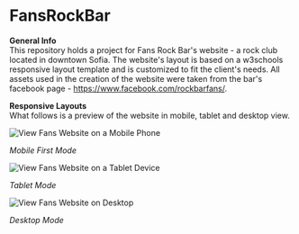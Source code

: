 # FansRockBar
**General Info**</br>
This repository holds a project for Fans Rock Bar's website - a rock club located in downtown Sofia. 
The website's layout is based on a w3schools responsive layout template and is customized to fit the client's needs. All assets used in the creation of the website were taken from the bar's facebook page - https://www.facebook.com/rockbarfans/. 

**Responsive Layouts**</br>
What follows is a preview of the website in mobile, tablet and desktop view.


![View Fans Website on a Mobile Phone](./previews/Fans_Mobile.gif)

<p><i>Mobile First Mode</i></p>

![View Fans Website on a Tablet Device](./previews/Fans_Tablet.gif)

<p><i>Tablet Mode</i></p>

![View Fans Website on Desktop](./previews/Fans_Desktop.gif)

<p><i>Desktop Mode</i></p>